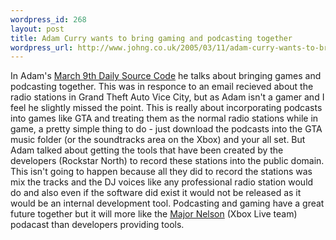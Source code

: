 ```yaml
--- 
wordpress_id: 268
layout: post
title: Adam Curry wants to bring gaming and podcasting together
wordpress_url: http://www.johng.co.uk/2005/03/11/adam-curry-wants-to-bring-gaming-and-podcating-together/
---
```

In Adam's <a href="http://www.curry.com/DSC/DSC-2005-03-09">March 9th Daily Source Code</a> he talks about bringing games and podcasting together. This was in responce to an email recieved about the radio stations in Grand Theft Auto Vice City, but as Adam isn't a gamer and I feel he slightly missed the point. This is really about incorporating podcasts into games like GTA and treating them as the normal radio stations while in game, a pretty simple thing to do - just download the podcasts into the GTA music folder (or the soundtracks area on the Xbox) and your all set. But Adam talked about getting the tools that have been created by the developers (Rockstar North) to record these stations into the public domain. This isn't going to happen because all they did to record the stations was mix the tracks and the DJ voices like any professional radio station would do and also even if the software did exist it would not be released as it would be an internal development tool. Podcasting and gaming have a great future together but it will more like the <a href="http://www.majornelson.com/wp/index.php">Major Nelson</a> (Xbox Live team) podacast than developers providing tools.
